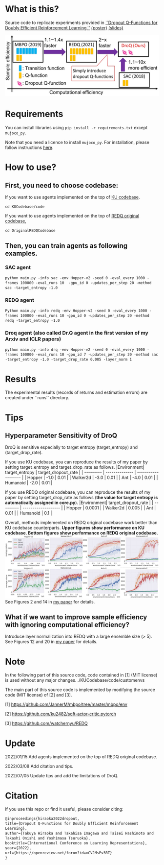 # What is this?
Source code to replicate experiments provided in [``Dropout Q-Functions for Doubly Efficient Reinforcement Learning.''](https://openreview.net/forum?id=xCVJMsPv3RT) [(poster)](https://drive.google.com/file/d/1_JSuwlUsMjzo6zRaAIcXXj3__AmOvu2t/view?usp=sharing) [(slides)](https://drive.google.com/file/d/1ecq9SQ2KSNpfeblCkr6TYPz5gRk_Y4S8/view?usp=sharing) 

![DroqIntro](figures/DroqIntro.jpg)

# Requirements
You can install libraries using `pip install -r requirements.txt` except `mujoco_py`.

Note that you need a licence to install `mujoco_py`. For installation, please follow instructions [here](https://github.com/openai/mujoco-py).

# How to use?
## First, you need to choose codebase:
If you want to use agents implemented on the top of [KU codebase](https://github.com/ku2482/soft-actor-critic.pytorch). 
```
cd KUCodebase/code
```
If you want to use agents implemented on the top of [REDQ original codebase](https://github.com/watchernyu/REDQ), 
```
cd OriginalREDQCodebase
```


## Then, you can train agents as following examples.
### SAC agent
```
python main.py -info sac -env Hopper-v2 -seed 0 -eval_every 1000 -frames 100000 -eval_runs 10  -gpu_id 0 -updates_per_step 20 -method sac -target_entropy -1.0 
```

### REDQ agent
```
Python main.py -info redq -env Hopper-v2 -seed 0 -eval_every 1000 -frames 100000 -eval_runs 10 -gpu_id 0 -updates_per_step 20 -method redq -target_entropy -1.0
```

### Droq agent (also called Dr.Q agent in the first version of my Arxiv and ICLR papers)
```
python main.py -info drq -env Hopper-v2 -seed 0 -eval_every 1000 -frames 100000 -eval_runs 10 -gpu_id 7 -updates_per_step 20 -method sac -target_entropy -1.0 -target_drop_rate 0.005 -layer_norm 1
```

# Results

The experimental results (records of returns and estimation errors) are created under ``runs'' directory.

# Tips

## Hyperparameter Sensitivity of DroQ

DroQ is sensitive especially to target entropy (target_entropy) and (target_drop_rate). 

If you use KU codebase, you can reproduce the results of my paper by setting target_entropy and target_drop_rate as follows.
|Environment| target_entropy | target_dropout_rate |
| --------- | -------------- | ------------------- |
| Hopper    | -1.0           | 0.01                | 
| Walker2d  | -3.0           | 0.01                | 
| Ant       | -4.0           | 0.01                | 
| Humanoid  | -2.0           | 0.01                | 

If you use REDQ original codebase, you can reproduce the results of my paper by setting target_drop_rate as follows (**the value for target entropy is automatically assigned in core.py**). 
|Environment| target_dropout_rate |
| --------- | ------------------- |
| Hopper    | 0.0001              | 
| Walker2d  | 0.005               | 
| Ant       | 0.01                | 
| Humanoid  | 0.1                 | 

Overall, methods implemented on REDQ original codebase work better than KU codebase counterparts. 
**Upper figures show performance on KU codebase. Bottom figures show performance on REDQ original codebase.**
![REDQCode](figures/UpKUCode-BoREDQCode.jpg)
See Figures 2 and 14 in [my paper](https://openreview.net/forum?id=xCVJMsPv3RT) for details. 

## What if we want to improve sample efficiency with ignoring computational efficiency?
Introduce layer normalization into REDQ with a large ensemble size (> 5).
See Figures 12 and 20 in [my paper](https://openreview.net/forum?id=xCVJMsPv3RT) for details. 

# Note

In the following part of this source code, code contained in [1] (MIT license) is used without any major changes. 
./KUCodebase/code/customenvs

The main part of this source code is implemented by modifying the source code (MIT license) of [2] and [3].

[1] https://github.com/JannerM/mbpo/tree/master/mbpo/env

[2] https://github.com/ku2482/soft-actor-critic.pytorch

[3] https://github.com/watchernyu/REDQ


# Update
2022/01/15 Add agents implemented on the top of REDQ original codebase. 

2022/03/08 Add citation and tips.

2022/07/05 Update tips and add the limitations of DroQ. 

# Citation
If you use this repo or find it useful, please consider citing:
```
@inproceedings{hiraoka2022dropout,
title={Dropout Q-Functions for Doubly Efficient Reinforcement Learning},
author={Takuya Hiraoka and Takahisa Imagawa and Taisei Hashimoto and Takashi Onishi and Yoshimasa Tsuruoka},
booktitle={International Conference on Learning Representations},
year={2022},
url={https://openreview.net/forum?id=xCVJMsPv3RT}
}
```

